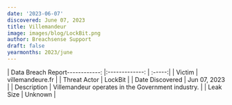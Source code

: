 ```yaml
---
date: '2023-06-07'
discovered: June 07, 2023
title: Villemandeur
image: images/blog/LockBit.png
author: Breachsense Support
draft: false
yearmonths: 2023/june
---
```


| Data Breach Report------------:     |:-------------:    | :-----:|
| Victim      | villemandeure.fr      | 
| Threat Actor      | LockBit      | 
| Date Discovered      | Jun 07, 2023      | 
| Description      | Villemandeur operates in the Government industry.      | 
| Leak Size      | Unknown      | 


